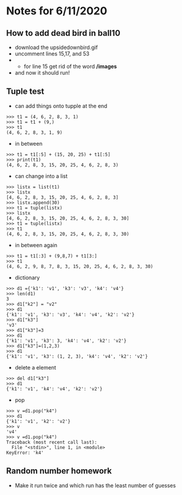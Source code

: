 # Notes for 6/11/2020
## How to add dead bird in ball10
* download the upsidedownbird.gif 
* uncomment lines 15,17, and 53 
* * for line 15 get rid of the word **/images**
* and now it should run! 

## Tuple test 
* can add things onto tupple at the end 
```
>>> t1 = (4, 6, 2, 8, 3, 1) 
>>> t1 = t1 + (9,)
>>> t1
(4, 6, 2, 8, 3, 1, 9)
```
* in between 
```
>>> t1 = t1[:5] + (15, 20, 25) + t1[:5]
>>> print(t1)
(4, 6, 2, 8, 3, 15, 20, 25, 4, 6, 2, 8, 3)
```
* can change into a list 
```
>>> listx = list(t1)                    
>>> listx
[4, 6, 2, 8, 3, 15, 20, 25, 4, 6, 2, 8, 3]
>>> listx.append(30)
>>> t1 = tuple(listx)
>>> listx
[4, 6, 2, 8, 3, 15, 20, 25, 4, 6, 2, 8, 3, 30]
>>> t1 = tuple(listx)
>>> t1
(4, 6, 2, 8, 3, 15, 20, 25, 4, 6, 2, 8, 3, 30)
```
* in between again 
```
>>> t1 = t1[:3] + (9,8,7) + t1[3:]
>>> t1
(4, 6, 2, 9, 8, 7, 8, 3, 15, 20, 25, 4, 6, 2, 8, 3, 30)
```
* dictionary 
```
>>> d1 ={'k1': 'v1', 'k3': 'v3', 'k4': 'v4'} 
>>> len(d1)
3
>>> d1["k2"] = "v2"
>>> d1
{'k1': 'v1', 'k3': 'v3', 'k4': 'v4', 'k2': 'v2'}
>>> d1["k3"]
'v3'
>>> d1["k3"]=3
>>> d1
{'k1': 'v1', 'k3': 3, 'k4': 'v4', 'k2': 'v2'}
>>> d1["k3"]=(1,2,3)
>>> d1
{'k1': 'v1', 'k3': (1, 2, 3), 'k4': 'v4', 'k2': 'v2'}
```
* delete a element 
```
>>> del d1["k3"]
>>> d1
{'k1': 'v1', 'k4': 'v4', 'k2': 'v2'}
```
* pop
```
>>> v =d1.pop("k4")
>>> d1
{'k1': 'v1', 'k2': 'v2'}
>>> v
'v4'
>>> v =d1.pop("k4")
Traceback (most recent call last):
  File "<stdin>", line 1, in <module>
KeyError: 'k4'
```
## Random number homework 
* Make it run twice and which run has the least number of guesses
 